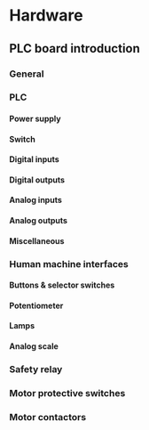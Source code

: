 # Hardware
## PLC board introduction
### General
### PLC
#### Power supply
#### Switch
#### Digital inputs
#### Digital outputs
#### Analog inputs
#### Analog outputs
#### Miscellaneous
### Human machine interfaces
#### Buttons & selector switches
#### Potentiometer
#### Lamps
#### Analog scale
### Safety relay
### Motor protective switches
### Motor contactors
